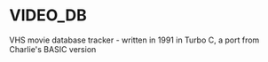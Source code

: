 # VIDEO_DB
VHS movie database tracker - written in 1991 in Turbo C, a port from Charlie's BASIC version
